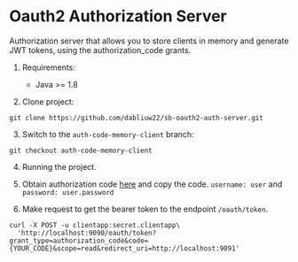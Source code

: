 # Oauth2 Authorization Server

Authorization server that allows you to store clients in memory and generate JWT tokens, using the authorization_code grants.

1. Requirements:
	* Java >= 1.8

2. Clone project:

```
git clone https://github.com/dabliuw22/sb-oauth2-auth-server.git
```

3. Switch to the `auth-code-memory-client` branch:

```
git checkout auth-code-memory-client
```

4. Running the project.

5. Obtain authorization code [here](http://localhost:9090/oauth/authorize?client_id=clientapp&redirect_uri=http://localhost:9091&response_type=code&scope=read)
   and copy the code. `username: user` and `password: user.password`

6. Make request to get the bearer token to the endpoint `/oauth/token`.

```
curl -X POST -u clientapp:secret.clientapp\
  'http://localhost:9090/oauth/token?grant_type=authorization_code&code={YOUR_CODE}&scope=read&redirect_uri=http://localhost:9091'
```